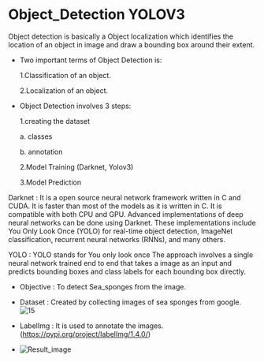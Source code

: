 # Object_Detection YOLOV3

Object detection is basically a Object localization which identifies the location of an object in image and draw a bounding box around their extent. 

* Two important terms of Object Detection is:

  1.Classification of an object.
  
  2.Localization of an object.
 
 
 * Object Detection involves 3 steps:
 
    1.creating the dataset 
    
      a. classes 
      
      b. annotation
      
    2.Model Training (Darknet, Yolov3)
    
    3.Model Prediction
    
    
Darknet : It is a open source neural network framework written in C and CUDA. It is faster than most of the models as it is written in C. It is compatible with both CPU and GPU. Advanced implementations of deep neural networks can be done using Darknet. These implementations include You Only Look Once (YOLO) for real-time object detection, ImageNet classification, recurrent neural networks (RNNs), and many others.

YOLO : YOLO stands for You only look once The approach involves a single neural network trained end to end that takes a image as an input and predicts bounding boxes and class labels for each bounding box directly.

* Objective : To detect Sea_sponges from the image.

* Dataset : Created by collecting images of sea sponges from google. ![15](https://user-images.githubusercontent.com/40916194/155854279-09ac1066-222e-44bb-bf26-374bb7486081.jpg)


* LabelImg : It is used to annotate the images. (https://pypi.org/project/labelImg/1.4.0/)
* ![Result_image](https://user-images.githubusercontent.com/40916194/155854260-81ea8f1d-737a-4641-ae64-d7ae02d654b2.PNG)

